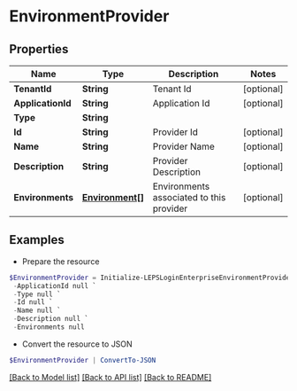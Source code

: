 # EnvironmentProvider
## Properties

Name | Type | Description | Notes
------------ | ------------- | ------------- | -------------
**TenantId** | **String** | Tenant Id | [optional] 
**ApplicationId** | **String** | Application Id | [optional] 
**Type** | **String** |  | 
**Id** | **String** | Provider Id | [optional] 
**Name** | **String** | Provider Name | [optional] 
**Description** | **String** | Provider Description | [optional] 
**Environments** | [**Environment[]**](Environment.md) | Environments associated to this provider | [optional] 

## Examples

- Prepare the resource
```powershell
$EnvironmentProvider = Initialize-LEPSLoginEnterpriseEnvironmentProvider  -TenantId null `
 -ApplicationId null `
 -Type null `
 -Id null `
 -Name null `
 -Description null `
 -Environments null
```

- Convert the resource to JSON
```powershell
$EnvironmentProvider | ConvertTo-JSON
```

[[Back to Model list]](../README.md#documentation-for-models) [[Back to API list]](../README.md#documentation-for-api-endpoints) [[Back to README]](../README.md)

